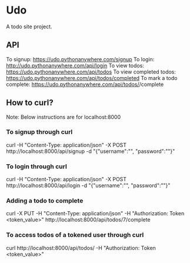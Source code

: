 # Udo
A todo site project.

## API

To signup: https://udo.pythonanywhere.com/signup
To login: http://udo.pythonanywhere.com/api/login
To view todos: https://udo.pythonanywhere.com/api/todos
To view completed todos: https://udo.pythonanywhere.com/api/todos/completed
To mark a todo complete: https://udo.pythonanywhere.com/api/todos/<id>/complete

## How to curl?
Note: Below instructions are for localhost:8000
### To signup through curl
curl -H "Content-Type: application/json" -X POST http://localhost:8000/api/signup -d "{\"username\":\"<username>\", \"password\":\"<password>\"}"

### To login through curl
curl -H "Content-Type: application/json" -X POST http://localhost:8000/api/login -d "{\"username\":\"<username>\", \"password\":\"<password>\"}"

### Adding a todo to complete
curl -X PUT -H "Content-Type: application/json" -H "Authorization: Token <token_value>" http://localhost:8000/api/todos/7/complete

### To access todos of a tokened user through curl
curl http://localhost:8000/api/todos/ -H "Authorization: Token <token_value>"
